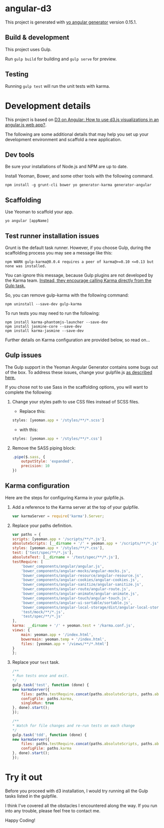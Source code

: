 # angular-d3

This project is generated with [yo angular generator](https://github.com/yeoman/generator-angular)
version 0.15.1.

## Build & development

This project uses Gulp.

Run `gulp build` for building and `gulp serve` for preview.

## Testing

Running `gulp test` will run the unit tests with karma.

# Development details

This project is based on [D3 on Angular: How to use d3.js visualizations in an angular.js web app?](http://www.robinwieruch.de/d3-on-angular-seed/).

The following are some additional details that may help you set up your development environment and scaffold a new application.

## Dev tools

Be sure your installations of Node.js and NPM are up to date.

Install Yeoman, Bower, and some other tools with the following command.

```
npm install -g grunt-cli bower yo generator-karma generator-angular
```

## Scaffolding

Use Yeoman to scaffold your app.

```
yo angular [appName]
```

## Test runner installation issues

Grunt is the default task runner. However, if you choose Gulp, during the scaffolding process you may
see a message like this:

```
npm WARN gulp-karma@0.0.4 requires a peer of karma@>=0.10 <=0.13 but none was installed.
```

You can ignore this message, because Gulp plugins are not developed by the Karma team. 
[Instead, they encourage calling Karma directly from the Gulp task.](https://github.com/karma-runner/gulp-karma#do-we-need-a-plugin)

So, you can remove gulp-karma with the following command:

```
npm uninstall --save-dev gulp-karma
```

To run tests you may need to run the following:

```
npm install karma-phantomjs-launcher --save-dev
npm install jasmine-core --save-dev
npm install karma-jasmine --save-dev
```

Further details on Karma configuration are provided below, so read on...

## Gulp issues

The Gulp support in the Yeoman Angular Generator contains some bugs out of the box. To address these issues, change
your gulpfile.js [as described here.](https://github.com/yeoman/generator-angular/issues/1299)

If you chose not to use Sass in the scaffolding options, you will want to complete the following:

1. Change your styles path to use CSS files instead of SCSS files.
    * Replace this:
    ```javascript
    styles: [yeoman.app + '/styles/**/*.scss']
    ```
    * with this:
    ```javascript
    styles: [yeoman.app + '/styles/**/*.css']
    ```

2. Remove the SASS piping block:

    ```javascript
    .pipe($.sass, {
        outputStyle: 'expanded',
        precision: 10
    })
    ```

## Karma configuration

Here are the steps for configuring Karma in your gulpfile.js.

1. Add a reference to the Karma server at the top of your gulpfile.

    ```javascript
    var karmaServer = require('karma').Server;
    ```

2. Replace your paths definition.

    ```javascript
    var paths = {
    scripts: [yeoman.app + '/scripts/**/*.js'],
    absoluteScripts: [__dirname + '/' + yeoman.app + '/scripts/**/*.js'],
    styles: [yeoman.app + '/styles/**/*.css'],
    test: ['test/spec/**/*.js'],
    absoluteTest: [__dirname + '/test/spec/**/*.js'],
    testRequire: [
        'bower_components/angular/angular.js',
        'bower_components/angular-mocks/angular-mocks.js',
        'bower_components/angular-resource/angular-resource.js',
        'bower_components/angular-cookies/angular-cookies.js',
        'bower_components/angular-sanitize/angular-sanitize.js',
        'bower_components/angular-route/angular-route.js',
        'bower_components/angular-animate/angular-animate.js',
        'bower_components/angular-touch/angular-touch.js',
        'bower_components/angular-ui-sortable/sortable.js',
        'bower_components/angular-local-storage/dist/angular-local-storage.js',
        'test/mock/**/*.js',
        'test/spec/**/*.js'
    ],
    karma: __dirname + '/' + yeoman.test + '/karma.conf.js',
    views: {
        main: yeoman.app + '/index.html',
        bowermain: yeoman.temp + '/index.html',
        files: [yeoman.app + '/views/**/*.html']
    }
    };
    ```

3. Replace your `test` task.

    ```javascript
    /**
    * Run tests once and exit.
    */
    gulp.task('test', function (done) {
    new karmaServer({
        files: paths.testRequire.concat(paths.absoluteScripts, paths.absoluteTest),
        configFile: paths.karma,
        singleRun: true
    }, done).start();
    });

    /**
    * Watch for file changes and re-run tests on each change
    */
    gulp.task('tdd', function (done) {
    new karmaServer({
        files: paths.testRequire.concat(paths.absoluteScripts, paths.absoluteTest),
        configFile: paths.karma
    }, done).start();
    });
    ```

# Try it out

Before you proceed with d3 installation, I would try running all the Gulp tasks listed in the gulpfile.

I think I've covered all the obstacles I encountered along the way. If you run into any trouble, please
feel free to contact me.

Happy Coding!